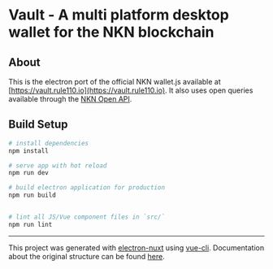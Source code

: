 # Vault - A multi platform desktop wallet for the NKN blockchain

## About
This is the electron port of the official NKN wallet.js available at [https://vault.rule110.io](https://vault.rule110.io). It also uses open queries available through the [NKN Open API](https://github.com/rule110-io/nkn-open-api).

## Build Setup

``` bash
# install dependencies
npm install

# serve app with hot reload
npm run dev

# build electron application for production
npm run build


# lint all JS/Vue component files in `src/`
npm run lint

```

---

This project was generated with [electron-nuxt](https://github.com/michalzaq12/electron-nuxt) using [vue-cli](https://github.com/vuejs/vue-cli). Documentation about the original structure can be found [here](https://github.com/michalzaq12/electron-nuxt/blob/master/README.md).


